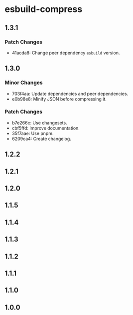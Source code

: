 # esbuild-compress

## 1.3.1

### Patch Changes

- 41acda8: Change peer dependency `esbuild` version.

## 1.3.0

### Minor Changes

- 703f4aa: Update dependencies and peer dependencies.
- e0b98e8: Minify JSON before compressing it.

### Patch Changes

- b7e266c: Use changesets.
- cbf5ffd: Improve documentation.
- 35f7aae: Use pnpm.
- 6209ca4: Create changelog.

## 1.2.2

## 1.2.1

## 1.2.0

## 1.1.5

## 1.1.4

## 1.1.3

## 1.1.2

## 1.1.1

## 1.1.0

## 1.0.0
